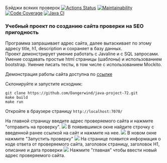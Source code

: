 Бэйджи всяких проверок
[![Actions Status](https://github.com/Dangerwind/java-project-72/actions/workflows/hexlet-check.yml/badge.svg)](https://github.com/Dangerwind/java-project-72/actions)
[![Maintainability](https://qlty.sh/badges/047169aa-2f0f-4aeb-aab5-a7d36de972c2/maintainability.svg)](https://qlty.sh/gh/Dangerwind/projects/java-project-72)
[![Code Coverage](https://qlty.sh/badges/047169aa-2f0f-4aeb-aab5-a7d36de972c2/test_coverage.svg)](https://qlty.sh/gh/Dangerwind/projects/java-project-72)
[![Java CI](https://github.com/Dangerwind/java-project-72/actions/workflows/build.yml/badge.svg)](https://github.com/Dangerwind/java-project-72/actions/workflows/build.yml)

### Учебный проект по созданию сайта проверки на SEO пригодность
Программа запрашивает адрес сайта, далее вытаскивает по этому 
адресу title, h1, description и сохраняет в базу данных.  
Проект демонстрирует умение работать с Javaline и c SQL запросами. Умение создавать простые html страницы (шаблоны) 
и использованием bootstrap. Умение писать тесты, в том числе с использованием Mockito.

Демонстрация работы сайта доступна по [ссылке](https://java-project-72-qx5q.onrender.com)

Склонируйте и запустите исходник:
```
git clone https://github.com/Dangerwind/java-project-72.git
make build
make run
````
Откройте в браузере страницу `http://localhost:7070/`

На главной страницу введите адрес проверяемого сайта и нажмите "отправить на проверку".
![](https://github.com/Dangerwind/DifferenceFinder/blob/main/img/01-mainpage.png)
В появившимся окне найдите строчку с введенной ранее ссылкой на сайт и нажмите на нее.
![](https://github.com/Dangerwind/DifferenceFinder/blob/main/img/02-allsites.png)
В новом окне нажмите "Запустить проверку"
![](https://github.com/Dangerwind/DifferenceFinder/blob/main/img/03-checkpage.png)
На странице появится информация о коде ответа от проверяемого сайта, заголовок страницу, заголовок H1, описание и дата проверки
![](https://github.com/Dangerwind/DifferenceFinder/blob/main/img/04-checked.png)
Нажмите "главная" чтобы ввести новый адрес проверяемого сайта.
